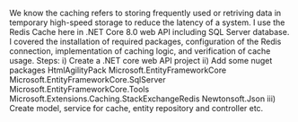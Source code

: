 We know the caching refers to storing frequently used or retriving data in temporary high-speed storage to reduce the latency of a system.
I use the Redis Cache here in .NET Core 8.0 web API including SQL Server database. 
I covered the installation of required packages, configuration of the Redis connection, implementation of caching logic, and verification of cache usage.
Steps:
i) Create a .NET core web API project
ii) Add some nuget packages
HtmlAgilityPack
Microsoft.EntityFrameworkCore
Microsoft.EntityFrameworkCore.SqlServer
Microsoft.EntityFrameworkCore.Tools
Microsoft.Extensions.Caching.StackExchangeRedis
Newtonsoft.Json
iii) Create model, service for cache, entity repository and controller etc.
